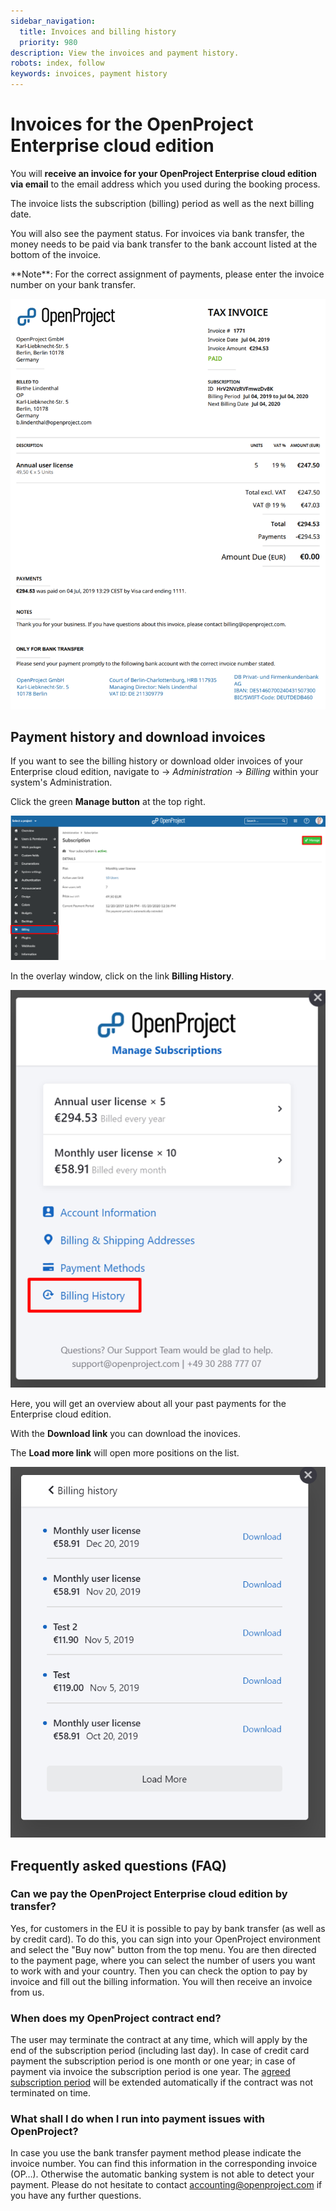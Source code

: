 ```yaml
---
sidebar_navigation:
  title: Invoices and billing history
  priority: 980
description: View the invoices and payment history.
robots: index, follow
keywords: invoices, payment history
---
```


# Invoices for the OpenProject Enterprise cloud edition

You will **receive an invoice for your OpenProject Enterprise cloud edition via email** to the email address which you used during the booking process.

The invoice lists the subscription (billing) period as well as the next billing date.

You will also see the payment status. 
For invoices via bank transfer, the money needs to be paid via bank transfer to the bank account listed at the bottom of the invoice. 

<div class="alert alert-info" role="alert">
**Note**: For the correct assignment of payments, please enter the  invoice number on your bank transfer.
</div>

![invoice](image-20200110105613725.png)

## Payment history and download invoices

If you want to see the billing history or download older invoices of your Enterprise cloud edition, navigate to -> *Administration* -> *Billing* within your system's Administration.

Click the green **Manage button** at the top right.

![Cloud-manage](Cloud-manage.png)

In the overlay window, click on the link **Billing History**.

![Cloud-billing-history](Cloud-billing-history.png)

Here, you will get an overview about all your past payments for the Enterprise cloud edition. 

With the **Download link** you can download the inovices.

The **Load more link** will open more positions on the list.

![Billing history overview](image-20200113135853806.png)

## Frequently asked questions (FAQ)

### Can we pay the OpenProject Enterprise cloud edition by transfer?

Yes, for customers in the EU it is possible to pay by bank transfer (as well as by credit card).
To do this, you can sign into your OpenProject environment and select the "Buy now" button from the top menu. You are then directed to the payment page, where you can select the number of users you want to work with and your country. Then you can check the option to pay by invoice and fill out the billing information. You will then receive an invoice from us.

### When does my OpenProject contract end?

The user may terminate the contract at any time, which will apply by the end of the subscription period (including last day). In case of credit card payment the subscription period is one month or one year; in case of payment via invoice the subscription period is one year. The [agreed subscription period](https://www.openproject.org/terms-of-service/) will be extended automatically if the contract was not terminated on time. 

### What shall I do when I run into payment issues with OpenProject?

In case you use the bank transfer payment method please indicate the invoice number. You can find this information in the corresponding invoice (OP…). Otherwise the automatic banking system is not able to detect your payment. Please do not hesitate to contact accounting@openproject.com if you have any further questions. 
